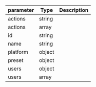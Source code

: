 | parameter | Type | Description |
| ----------- | ----------- |----------- |
| actions  |  string  |    |
| actions  |  array  |    |
| id  |  string  |    |
| name  |  string  |    |
| platform  |  object  |    |
| preset  |  object  |    |
| users  |  object  |    |
| users  |  array  |    |